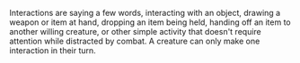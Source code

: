 Interactions are saying a few words, interacting with an object, drawing a weapon or item at hand, dropping an item being held, handing off an item to another willing creature, or other simple activity that doesn't require attention while distracted by combat. A creature can only make one interaction in their turn.